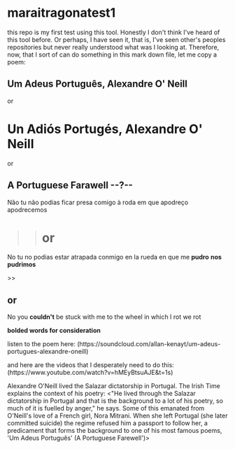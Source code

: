 # maraitragonatest1
this repo is my first test using this tool. Honestly I don't think I've heard of this tool before. Or perhaps, I have seen it, that is, I've seen other's peoples repositories but never really understood what was I looking at. Therefore, now, that I sort of can do something in this mark down file, let me copy a poem:


## Um Adeus Português, Alexandre O' Neill
<p>or</p>

<h1>
Un Adiós Portugés, Alexandre O' Neill
</h1>

or 
<h2>
A Portuguese Farawell --?--
</h2>

>
<p>
Não tu não podias ficar presa comigo
à roda em que apodreço
apodrecemos
</p>

>><h1>or</h1>
<p>No tu no podias estar atrapada conmigo
en la rueda en que me <strong>pudro</strong>
<strong>nos pudrimos</strong></p>>>

<h2>or</h2>
<p>No you <strong>couldn't</strong> be stuck with me 
to the wheel in which I rot 
we rot</p>

<p><strong>bolded words for consideration</strong></p>

<p>listen to the poem here: (https://soundcloud.com/allan-kenayt/um-adeus-portugues-alexandre-oneill)</p>

<p>and here are the videos that I desperately need to do this: 
(https://www.youtube.com/watch?v=hMEyBtsuAJE&t=1s)</p>

<p>Alexandre O'Neill lived the Salazar dictatorship in Portugal. The Irish Time explains the context of his poetry:
<"He lived through the Salazar dictatorship in Portugal and that is the background to a lot of his poetry, so much of it is fuelled by anger," he says. Some of this emanated from O'Neill's love of a French girl, Nora Mitrani. When she left Portugal (she later committed suicide) the regime refused him a passport to follow her, a predicament that forms the background to one of his most famous poems, 'Um Adeus Português' (A Portuguese Farewell')>
</p>







